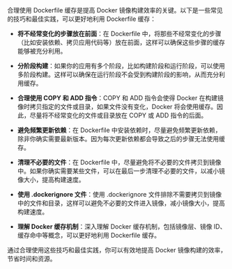 合理使用 Dockerfile 缓存是提高 Docker 镜像构建效率的关键。以下是一些常见的技巧和最佳实践，可以更好地利用 Dockerfile 缓存：

- **将不经常变化的步骤放在前面**：在 Dockerfile 中，将那些不经常变化的步骤（比如安装依赖、拷贝应用代码等）放在前面，这样可以确保这些步骤的缓存能够被充分利用。

- **分阶段构建**：如果你的应用有多个阶段，比如构建阶段和运行阶段，可以使用多阶段构建。这样可以确保在运行阶段不会受到构建阶段的影响，从而充分利用缓存。

- **合理使用 COPY 和 ADD 指令**：COPY 和 ADD 指令会使得 Docker 在构建镜像时拷贝指定的文件或目录，如果文件没有变化，Docker 将会使用缓存。因此，尽量将不经常变化的文件或目录放在 COPY 或 ADD 指令的后面。

- **避免频繁更新依赖**：在 Dockerfile 中安装依赖时，尽量避免频繁更新依赖，除非你确实需要最新版本。因为每次更新依赖都会导致之后的步骤无法使用缓存。

- **清理不必要的文件**：在 Dockerfile 中，尽量避免将不必要的文件拷贝到镜像中。如果你确实需要某些文件，可以在最后一步清理不必要的文件，以减小镜像大小，提高构建速度。

- **使用 .dockerignore 文件**：使用 .dockerignore 文件排除不需要拷贝到镜像中的文件和目录，这样可以避免不必要的文件进入镜像，减小镜像大小，提高构建速度。

- **理解 Docker 缓存机制**：深入理解 Docker 缓存机制，包括镜像层、镜像 ID、缓存命中等概念，可以更好地利用 Dockerfile 缓存。

通过合理使用这些技巧和最佳实践，你可以有效地提高 Docker 镜像构建的效率，节省时间和资源。